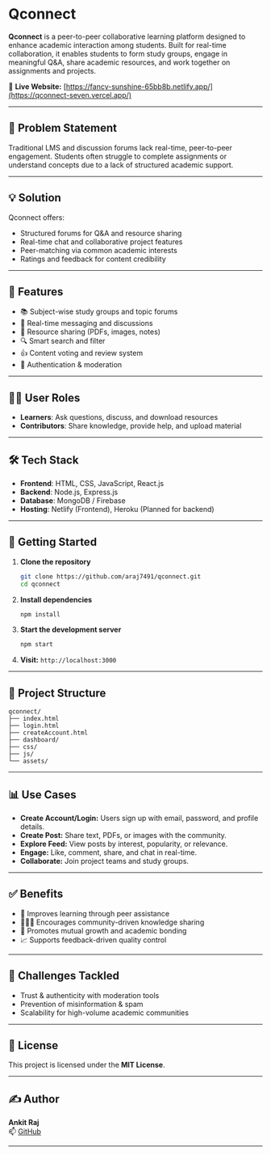 # Qconnect

**Qconnect** is a peer-to-peer collaborative learning platform designed to enhance academic interaction among students. Built for real-time collaboration, it enables students to form study groups, engage in meaningful Q&A, share academic resources, and work together on assignments and projects.

🔗 **Live Website:** [https://fancy-sunshine-65bb8b.netlify.app/](https://qconnect-seven.vercel.app/)

---

## 🚩 Problem Statement

Traditional LMS and discussion forums lack real-time, peer-to-peer engagement. Students often struggle to complete assignments or understand concepts due to a lack of structured academic support.

---

## 💡 Solution

Qconnect offers:

- Structured forums for Q&A and resource sharing
- Real-time chat and collaborative project features
- Peer-matching via common academic interests
- Ratings and feedback for content credibility

---

## 🧠 Features

- 📚 Subject-wise study groups and topic forums
- 💬 Real-time messaging and discussions
- 📂 Resource sharing (PDFs, images, notes)
- 🔍 Smart search and filter
- 👍 Content voting and review system
- 🔐 Authentication & moderation

---

## 👨‍🎓 User Roles

- **Learners**: Ask questions, discuss, and download resources
- **Contributors**: Share knowledge, provide help, and upload material

---

## 🛠️ Tech Stack

- **Frontend**: HTML, CSS, JavaScript, React.js
- **Backend**: Node.js, Express.js
- **Database**: MongoDB / Firebase
- **Hosting**: Netlify (Frontend), Heroku (Planned for backend)

---

## 🚀 Getting Started

1. **Clone the repository**
   ```bash
   git clone https://github.com/araj7491/qconnect.git
   cd qconnect
   ```

2. **Install dependencies**
   ```bash
   npm install
   ```

3. **Start the development server**
   ```bash
   npm start
   ```

4. **Visit:** `http://localhost:3000`

---

## 📁 Project Structure

```
qconnect/
├── index.html
├── login.html
├── createAccount.html
├── dashboard/
├── css/
├── js/
└── assets/
```

---

## 📊 Use Cases

- **Create Account/Login:** Users sign up with email, password, and profile details.
- **Create Post:** Share text, PDFs, or images with the community.
- **Explore Feed:** View posts by interest, popularity, or relevance.
- **Engage:** Like, comment, share, and chat in real-time.
- **Collaborate:** Join project teams and study groups.

---

## ✅ Benefits

- 🎯 Improves learning through peer assistance
- 🧑‍🤝‍🧑 Encourages community-driven knowledge sharing
- 🔄 Promotes mutual growth and academic bonding
- 📈 Supports feedback-driven quality control

---

## 🚧 Challenges Tackled

- Trust & authenticity with moderation tools
- Prevention of misinformation & spam
- Scalability for high-volume academic communities

---

## 📜 License

This project is licensed under the **MIT License**.

---

## ✍️ Author

**Ankit Raj**  
📫 [GitHub](https://github.com/araj7491)

---